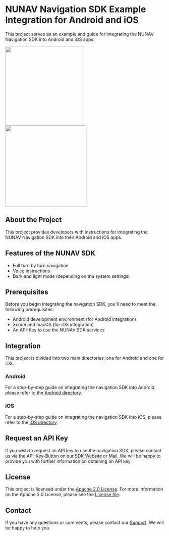 # NUNAV Navigation SDK Example Integration for Android and iOS

This project serves as an example and guide for integrating the NUNAV Navigation SDK into Android and iOS apps.

<img src="android/docs/navigation.gif" width="250"> <img src="iOS/docs/navigation.gif" width="257">

## About the Project

This project provides developers with instructions for integrating the NUNAV Navigation SDK into their Android and iOS apps.

## Features of the NUNAV SDK

* Full turn by turn navigation
* Voice instructions
* Dark and light mode (depending on the system settings)

## Prerequisites

Before you begin integrating the navigation SDK, you'll need to meet the following prerequisites:

- Android development environment (for Android integration)
- Xcode and macOS (for iOS integration)
- An API-Key to use the NUNAV SDK services

## Integration

This project is divided into two main directories, one for Android and one for iOS.

### Android

For a step-by-step guide on integrating the navigation SDK into Android, please refer to the [Android directory](android/).

### iOS

For a step-by-step guide on integrating the navigation SDK into iOS, please refer to the [iOS directory](iOS/).

## Request an API Key

If you wish to request an API key to use the navigation SDK, please contact us via the API-Key-Button on our [SDK-Website](https://www.nunav.net/lp/sdk) or [Mail](mailto:support@graphmasters.net). We will be happy to provide you with further information on obtaining an API key.

## License

This project is licensed under the [Apache 2.0 License](LICENSE). For more information on the Apache 2.0 License, please see the [License file](LICENSE).

## Contact

If you have any questions or comments, please contact our [Support](mailto:support@graphmasters.net). We will be happy to help you.
